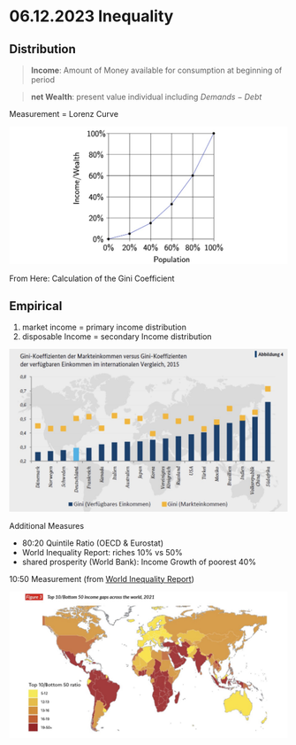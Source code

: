 # 06.12.2023 Inequality

## Distribution 

> **Income**: Amount of Money available for consumption at beginning of period

> **net Wealth**: present value individual including $Demands - Debt$

Measurement = Lorenz Curve

![img](../images/2023-12-06_10-29-56.jpg)

From Here: Calculation of the Gini Coefficient

## Empirical

1. market income = primary income distribution
2. disposable Income = secondary Income distribution

![img](../images/2023-12-06_10-35-00.jpg)

Additional Measures

- 80:20 Quintile Ratio (OECD & Eurostat)
- World Inequality Report: riches 10% vs 50%
- shared prosperity (World Bank): Income Growth of poorest 40%

10:50 Measurement (from [World Inequality Report](https://wir2022.wid.world/))

![img](../images/2023-12-06_10-40-02.jpg)